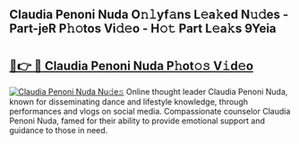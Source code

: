 ## Claudia Penoni Nuda O𝚗𝚕yf𝚊ns L𝚎a𝚔ed N𝚞𝚍es - Part-jeR P𝚑𝚘tos Vi𝚍𝚎o - H𝚘𝚝 Part L𝚎a𝚔s 9Yeia

# <h2><a href="http://kf3jcd.oniu.top/?m=Claudia+Penoni+Nuda">🔗👉 🔴 Claudia Penoni Nuda P𝚑ot𝚘𝚜 V𝚒d𝚎o</a></h2>

[![Claudia Penoni Nuda Nu𝚍e𝚜](https://i.imgur.com/0qMVB7G.gif)](http://kf3jcd.oniu.top/?m=Claudia+Penoni+Nuda)
Online thought leader Claudia Penoni Nuda, known for disseminating dance and lifestyle knowledge, through performances and vlogs on social media. Compassionate counselor Claudia Penoni Nuda, famed for their ability to provide emotional support and guidance to those in need.  

